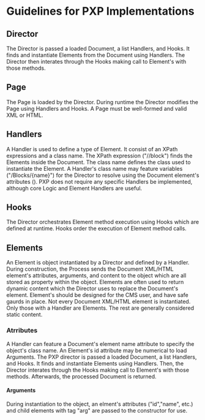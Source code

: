# Guidelines for PXP Implementations
## Director
The Director is passed a loaded Document, a list Handlers, and Hooks. It finds and instantiate Elements from the Document using Handlers. The Director then interates through the Hooks making call to Element's with those methods.
## Page
The Page is loaded by the Director. During runtime the Director modifies the Page using Handlers and Hooks. A Page must be well-formed and valid XML or HTML.
## Handlers
A Handler is used to define a type of Element. It consist of an XPath expressions and a class name. The XPath expression  ("//block") finds the Elements inside the Document. The class name defines the class used to instantiate the Element. A Handler's class name may feature variables ("/Blocks/{name}") for the Director to resolve using the Document element's attributes (<block name="Message"/>). PXP does not require any specific Handlers be implemented, although core Logic and Element Handlers are useful.
## Hooks
The Director orchestrates Element method execution using Hooks which are defined at runtime. Hooks order the execution of Element method calls.
## Elements
An Element is object instantiated by a Director and defined by a Handler. During construction, the Process sends the Document XML/HTML element's attributes, arguments, and content to the object which are all stored as property within the object. Elements are often used to return dynamic content which the Director uses to replace the Document's element. Element's should be designed for the CMS user, and have safe gaurds in place. Not every Document XML/HTML element is instantiated. Only those with a Handler are Elements. The rest are generally considered static content.
### Atrributes
A Handler can feature a Document's element name attribute to specify the object's class name. An Element's id attribute may be numerical to load Arguments.
The PXP director is passed a loaded Document, a list Handlers, and Hooks. It finds and instantiate Elements using Handlers. Then, the Director interates through the Hooks making call to Element's with those methods. Afterwards, the processed Document is returned.
#### Arguments
During instantiation to the object, an elment's attributes ("id","name", etc.) and child elements with tag "arg" are passed to the constructor for use.
